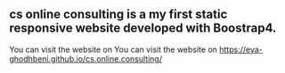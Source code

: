 ## cs online consulting is a my first static responsive website developed with Boostrap4.
You can visit the website on You can visit the website on https://eya-ghodhbeni.github.io/cs.online.consulting/
